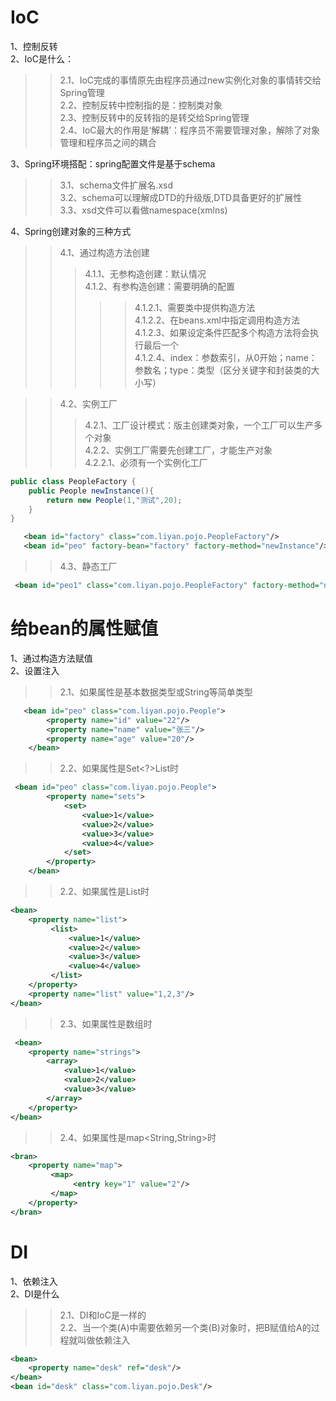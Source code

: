 IoC
===
1、控制反转<br>
2、IoC是什么：<br>
>>2.1、IoC完成的事情原先由程序员通过new实例化对象的事情转交给Spring管理<br>
>>2.2、控制反转中控制指的是：控制类对象<br>
>>2.3、控制反转中的反转指的是转交给Spring管理<br>
>>2.4、IoC最大的作用是‘解耦’：程序员不需要管理对象，解除了对象管理和程序员之间的耦合<br>

3、Spring环境搭配：spring配置文件是基于schema<br>
>>3.1、schema文件扩展名.xsd<br>
>>3.2、schema可以理解成DTD的升级版,DTD具备更好的扩展性<br>
>>3.3、xsd文件可以看做namespace(xmlns)<br>

4、Spring创建对象的三种方式<br>
>>4.1、通过构造方法创建<br>
>>>4.1.1、无参构造创建：默认情况<br>
>>>4.1.2、有参构造创建：需要明确的配置<br>
>>>>>4.1.2.1、需要类中提供构造方法<br>
>>>>>4.1.2.2、在beans.xml中指定调用构造方法<br>
>>>>>4.1.2.3、如果设定条件匹配多个构造方法将会执行最后一个<br>
>>>>>4.1.2.4、index：参数索引，从0开始；name：参数名；type：类型（区分关键字和封装类的大小写）<br>

>>4.2、实例工厂<br>
>>>4.2.1、工厂设计模式：版主创建类对象，一个工厂可以生产多个对象<br>
>>>4.2.2、实例工厂需要先创建工厂，才能生产对象<br>
>>>4.2.2.1、必须有一个实例化工厂
```java
public class PeopleFactory {
    public People newInstance(){
        return new People(1,"测试",20);
    }
}
```
```xml
   <bean id="factory" class="com.liyan.pojo.PeopleFactory"/>
   <bean id="peo" factory-bean="factory" factory-method="newInstance"/>
```


>>4.3、静态工厂<br>
```xml
 <bean id="peo1" class="com.liyan.pojo.PeopleFactory" factory-method="newInstance"/>
```

给bean的属性赋值
===============
1、通过构造方法赋值<br>
2、设置注入<br>
>>2.1、如果属性是基本数据类型或String等简单类型<br>
```xml
   <bean id="peo" class="com.liyan.pojo.People">
        <property name="id" value="22"/>
        <property name="name" value="张三"/>
        <property name="age" value="20"/>
    </bean>
```
>>2.2、如果属性是Set<?>List<String>时<br>
```xml
 <bean id="peo" class="com.liyan.pojo.People">
        <property name="sets">
            <set>
                <value>1</value>
                <value>2</value>
                <value>3</value>
                <value>4</value>
            </set>
        </property>
    </bean>
```
>>2.2、如果属性是List<String>时<br>
```xml
<bean>
    <property name="list">
         <list>
             <value>1</value>
             <value>2</value>
             <value>3</value>
             <value>4</value>
         </list>
    </property>
    <property name="list" value="1,2,3"/>
</bean>
```
>>2.3、如果属性是数组时<br>
```xml
 <bean>
    <property name="strings">
        <array>
            <value>1</value>
            <value>2</value>
            <value>3</value>
        </array>
    </property>
</bean>
```
>>2.4、如果属性是map<String,String>时<br>
```xml
<bran>
    <property name="map">
         <map>
              <entry key="1" value="2"/>
         </map>
    </property>
</bran>
```


DI
==
1、依赖注入<br>
2、DI是什么<br>
>>2.1、DI和IoC是一样的<br>
>>2.2、当一个类(A)中需要依赖另一个类(B)对象时，把B赋值给A的过程就叫做依赖注入<br>
```xml
<bean>
    <property name="desk" ref="desk"/>
</bean>
<bean id="desk" class="com.liyan.pojo.Desk"/>
```



